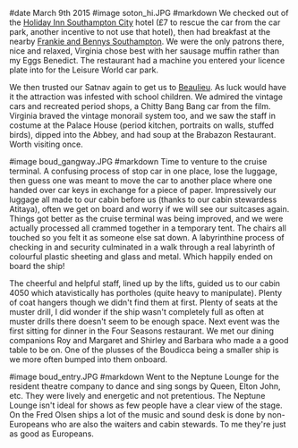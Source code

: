 #date March 9th 2015
#image soton_hi.JPG
#markdown
We checked out of the [Holiday Inn Southampton City](https://www.ihg.com/holidayinn/hotels/gb/en/southampton/soahp/hoteldetail) hotel (&pound;7 to rescue the car from the car park,
another incentive to not use that hotel), then had breakfast at the nearby
[Frankie and Bennys Southampton](https://www.frankieandbennys.com/restaurant/frankie-bennys-southampton).
We were the only patrons there, nice and relaxed, Virginia chose best with her
sausage muffin rather than my Eggs Benedict. The restaurant had a machine you entered your licence plate into for
the Leisure World car park.

We then trusted our Satnav again to get us to [Beaulieu](https://www.beaulieu.co.uk/).
As luck would have it the attraction was infested with school children. We admired
the vintage cars and recreated period shops, a Chitty Bang Bang car from the film.
Virginia braved the vintage monorail system too, and we saw the staff in costume at the
Palace House (period kitchen, portraits on walls, stuffed birds), dipped into the
Abbey, and had soup at the Brabazon Restaurant. Worth visiting once.

#image boud_gangway.JPG
#markdown
Time to venture to the cruise terminal. A confusing process of stop car in one place,
lose the luggage, then guess one was meant to move the car to another place where one handed over
car keys in exchange for a piece of paper. Impressively our luggage all made to our cabin
before us (thanks to our cabin stewardess Atitaya), often we get on board and worry if
we will see our suitcases again. Things got better as the cruise terminal was being
improved, and we were actually processed all crammed together in a temporary tent.
The chairs all touched so you felt it as someone else sat down. A labyrinthine process
of checking in and security culminated in a walk through a real labyrinth of
colourful plastic sheeting and glass and metal. Which happily ended on board the ship!

The cheerful and helpful staff, lined up by the lifts, guided us to our cabin 4050 which
atavistically has portholes (quite heavy to manipulate). Plenty of coat hangers though we
didn't find them at first. Plenty of seats at the muster drill, I did wonder if
the ship wasn't completely full as often at muster drills there doesn't seem to be
enough space. Next event was the first sitting for dinner in the Four Seasons
restaurant.  We met our dining companions Roy and Margaret and Shirley and Barbara
who made a a good table to be on. One of the plusses of the Boudicca being a smaller ship is
we more often bumped into them onboard.

#image boud_entry.JPG
#markdown
Went to the Neptune Lounge for the resident theatre company to dance and sing
songs by Queen, Elton John, etc.  They were lively and energetic and not pretentious. The
Neptune Lounge isn't ideal for shows as few people have a clear view of the stage.
On the Fred Olsen ships a lot of the music and sound desk is done by non-Europeans
who are also the waiters and cabin stewards. To me they're just as good as Europeans.
